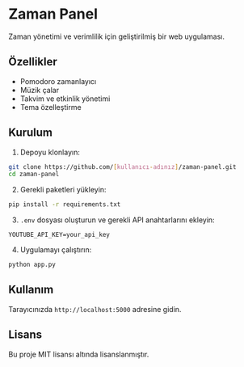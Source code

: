 # Zaman Panel

Zaman yönetimi ve verimlilik için geliştirilmiş bir web uygulaması.

## Özellikler

- Pomodoro zamanlayıcı
- Müzik çalar
- Takvim ve etkinlik yönetimi
- Tema özelleştirme

## Kurulum

1. Depoyu klonlayın:
```bash
git clone https://github.com/[kullanıcı-adınız]/zaman-panel.git
cd zaman-panel
```

2. Gerekli paketleri yükleyin:
```bash
pip install -r requirements.txt
```

3. `.env` dosyası oluşturun ve gerekli API anahtarlarını ekleyin:
```
YOUTUBE_API_KEY=your_api_key
```

4. Uygulamayı çalıştırın:
```bash
python app.py
```

## Kullanım

Tarayıcınızda `http://localhost:5000` adresine gidin.

## Lisans

Bu proje MIT lisansı altında lisanslanmıştır. 